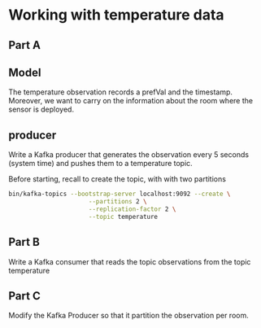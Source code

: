 # Working with temperature data

## Part A

## Model

The temperature observation records a prefVal and the timestamp.
Moreover, we want to carry on the information about the room where the sensor is deployed.

## producer

Write a Kafka producer that generates the observation every 5 seconds (system time)
and pushes them to a temperature topic.

Before starting, recall to create the topic, with with two partitions

```bash
bin/kafka-topics --bootstrap-server localhost:9092 --create \
                      --partitions 2 \
                      --replication-factor 2 \
                      --topic temperature
```

## Part B

Write a Kafka consumer that reads the topic observations from the topic temperature

## Part C

Modify the Kafka Producer so that it partition the observation per room.